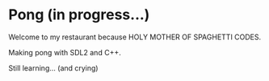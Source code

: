 # Pong (in progress...)

Welcome to my restaurant because HOLY MOTHER OF SPAGHETTI CODES.

Making pong with SDL2 and C++.

Still learning... (and crying)
